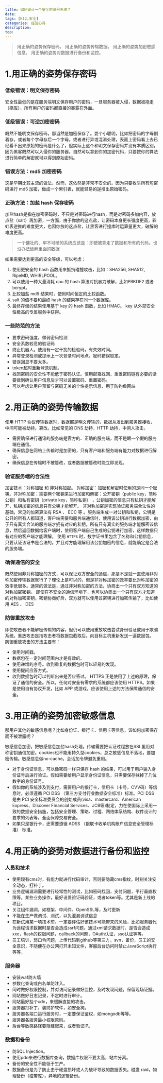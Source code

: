 ```yaml
---
title: 如何设计一个安全的账号系统？
date: 
tags: [K12,安全]
categories: 经验心得
description: 
top: 
---
```

> 用正确的姿势保存密码。
> 用正确的姿势传输数据。
> 用正确的姿势加密敏感信息。
> 用正确的姿势对数据进行备份和监控。

<!--more-->
# 1.用正确的姿势保存密码

### 低级错误：明文保存密码
安全性最低的是在服务端明文保存用户的密码，一旦服务器被入侵，数据被拖走（拖库），所有用户的密码都直接的暴露在外面。
### 低级错误：可逆加密密码
既然不能明文保存密码，那当然是加密保存了。耍个小聪明，比如把密码的字母倒着存，或者每个字母存后一个字母，或者进行异或混淆处理，表面上密码看上去已经看不出来原始的密码是什么了，但实际上这个和明文保存密码并没有本质区别，因为黑客既然可以入侵你的服务器，自然可以拿到你的加密代码，只要按你的算法进行简单的解密就可以得到原始密码。
### 错误方法：md5 加密密码
这是早期比较主流的做法，然而，这依然是非常不安全的。因为只要枚举所有短密码进行 md5 加密，做成一个索引表，就能轻易的逆推出原始密码。
### 正确方法：加盐 hash 保存密码
加盐hash是指在加密密码时，不只是对密码进行hash，而是对密码多加内容，放点盐（salt）再加密，一方面，由于你放的这点盐，让密码本身更长强度更高，彩虹表逆推的难度更大，也因你放的这点盐，让黑客进行撞库时运算量更大，破解的难度更高。

> 一个健壮的、牢不可破的系统应该是：即使被拿走了数据和所有的代码，也没办法破解里面的数据

如果需要达到更高的安全等级，可以考虑：
1.  使用更安全的 hash 函数用来抵抗碰撞攻击，比如：SHA256, SHA512, RipeMD, WHIRLPOOL。
2.  可以使用一种大量消耗 cpu 的 hash 算法对抗暴力破解，比如PBKDF2 或者 bcrypt。
3.  比较加盐 md5 结果时，使用时间恒定的比较函数。
4.  salt 的值不要和最终 hash 的结果存在同一个数据库。
5.  最终存储的结果使用基于 key 的 hash 函数，比如 HMAC。 key 从外部安全性极高的专属服务中获得。

### 一些防范的方法
- 要求密码强度，做弱密码检测
- 安全系数较高的验证码
- 防止机器人。使用有一定干扰的检验码，有失效时间。
- 异常登录检测或提示上一次登录时间地点。密码错误锁定。
- 错误回显不要太多。
- token超时重新登录机制。
- 找回密码的安全性不能低于密码认证。慎用邮箱找回，重置密码链有必要的话要做到确认用户信息后才可以设置密码、重置密码。
- 可以考虑让用户预留与密码无关的个性提示信息，用于防钓鱼网站

# 2.用正确的姿势传输数据
使用 HTTP 协议传输数据时，数据都是明文传输的，数据从发出到服务器接收，中间可能被劫持，篡改。比如常见的 DNS 劫持，HTTP 劫持，中间人攻击。

- 需要确保进行通讯的服务端是官方的、正确的服务端，而不是跟一个假的服务端在通信。
- 确保信息在网络上传输时是加密的，只有客户端和服务端有能力对数据进行解密。
- 确保信息在传输时不被篡改，或者数据被篡改时能立即发现。

### 验证服务端的合法性
加密技术：对称加密 和 非对称加密。 对称加密：加密和解密时使用的是同一个密钥。非对称加密：需要两个密钥来进行加密和解密：公开密钥（public key，简称公钥）和私有密钥（private key，简称私钥） ，公钥加密的信息只有私钥才能解开，私钥加密的信息只有公钥才能解开。
非对称加密是实现验证服务端合法性的基础，常见的加密算法有 RSA 、 ECC 等 。服务端生成一对公钥和私钥，公钥是公开的所有人都知道，客户端需要和服务端通信时，使用该公钥进行数据加密，由于只有真实合法的服务端才拥有对应的私钥，所有只有真实的服务端才能解密该信息，然后返回数据给客户端时，使用客户端自己生成的公钥进行加密，这样数据只有对应的客户端才能理解。
使用 `HTTPS` 时，数字证书里包含了名称和公钥信息，只要认证该证书是合法的，并且对方能理解用该公钥加密的信息，就能确定是合法的服务端。

### 确保通信的安全
既然使用非对称加密的方式，可以保证双方安全的通信，那是不是就一直使用非对称加密传输数据就行了？理论上是可以的，但是非对称加密的效率要比对称加密的效率低很多。通常的做法是，通过非对称加密的方法，协商出一个只有双方知道的对称加密密钥。
即使在不安全的通信环境下，也可以协商出一个只有双方才知道的对称加密密钥。密钥协商好后，双方就可以使用该密钥进行加密传输了，比如使用 AES 、 DES

### 防御重放攻击
即使攻击者不能解密传输的内容，但仍可以使用重放攻击尝试身份验证或用于欺骗系统。重放攻击是指攻击者将数据包截取后，向目标主机重新发送一遍数据包。
防御重放攻击的方法主要有：
- 使用时间戳。
- 数据包在一定时间范围内才是有效的。
- 使用递增的序号。收到重复的数据包时可以轻易的发现。
- 使用提问应答方式。
- 收到数据包时可以判断出来是否应答过。
HTTPS 正是使用了上述的原理，保证了通信的安全。所以，任何对安全有需求的系统都应该使用 HTTPS。如果是使用自有协议开发，比如 APP 或游戏，应该使用上述的方法保障通信的安全。

# 3.用正确的姿势加密敏感信息
那用户其他的敏感信息呢？比如身份证、银行卡、信用卡等信息，该如何加密保存而不被泄露呢？

敏感信息加密。把敏感信息加盐hash处理。传输需要把认证过程放在SSL里用对称密钥通信加密。cookies也不能用持久型cookies，总之敏感信息不落地，要加密传输。敏感信息做no-cache。会话加令牌避免重用。
- 对于身份证信息，可以像密码一样只保存 hash 的结果，可以用于用户输入身份证号后进行验证。假如需要给用户显示身份证信息，只需要保存抹掉了几位数字的身份证号。
- 假如你的系统涉及到支付，需要用户的银行卡，信用卡（卡号，CVV码）等信息时，必须遵循 PCI DSS （第三方支付行业数据安全标准）标准。PCI DSS 是由 PCI 安全标准委员会的创始成员(visa、mastercard、American Express、Discover Financial Services、JCB等)制定，力在使国际上采用一致的数据安全措施，包括安全管理、策略、过程、网络体系结构、软件设计的要求的列表等，全面保障交易安全。
- 如果只是银行卡，还需要遵循 ADSS （银联卡收单机构账户信息安全管理标准） 标准。

# 4.用正确的姿势对数据进行备份和监控
### 人员和技术
- 使用现有cms时，有能力就进行代码审计，否则要隐藏cms指纹，时刻关注安全动态，打补丁。
- 业务逻辑漏洞需要进行经常性的测试，比如密码找回，支付问题，平行垂直权限等。某些业务操作，最好设置验证码验证，或者token等。尤其是新上线的项目。
- 关注组件漏洞，如框架、中间件、OpenSSL等，及时更新
- 不能在生产做调试、测试，以免泄漏调试信息
- 在新试用某一项技术前，一定要评估好该技术可能带来的风险，比如服务器代为远程请求数据时是否会造成ssrf问题，通过xml请求数据时，是否会造成xxe，flash的权限问题，callback的问题，OAuth认证，sso认证等等。
- 员工培训，弱口令问题，上传代码到github等第三方，svn，备份，员工的安全意识，不随便在办公网打开未知文件，客服后台访问时禁止JavaScript执行等等。

### 服务器
- 安装waf防火墙
- 参数化查询或白名单防注入。
- 同时做好权限控制，并对访问记录做好监控，及时发现问题，保留现场证据。
- 网站做好日志记录，不定时进行审计。
- 网站最好挂个cdn，来缓解直接的攻击。
- 服务器打补丁，装防护软件，如安全狗。
- 服务器各端口运行服务时，一定要保证鉴权，如mongodb等等。
- 服务器各服务最小权限原则。
- 后台等敏感路径要隐藏起来，或者验证IP。

### 数据和备份
- 防SQL Injection。
- 使用pdo来进行数据库查询，数据库权限不要太高，站库分离。
- 备份的安全性不能低于生产。
- 数据备份是为了防止由于硬盘损坏或人为破坏导致的数据丢失。磁盘 raid，物理备份（磁带库），异地的逻辑备份。

